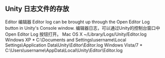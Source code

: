 ##  Unity 日志文件的存放 
Editor 编辑器
Editor log can be brought up through the Open Editor Log button in Unity's Console window.
编辑器日志，可以通过Unity的控制台窗口中Open Editor Log 按钮打开。
Mac OS X	~/Library/Logs/Unity/Editor.log
Windows XP *	C:\Documents and Settings\username\Local Settings\Application Data\Unity\Editor\Editor.log
Windows Vista/7 *	C:\Users\username\AppData\Local\Unity\Editor\Editor.log